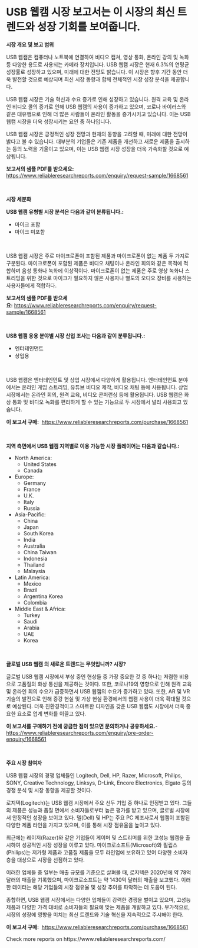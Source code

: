 <p><h1>USB 웹캠 시장 보고서는 이 시장의 최신 트렌드와 성장 기회를 보여줍니다.</h1></p><p><strong>시장 개요 및 보고 범위</strong></p>
<p><p>USB 웹캠은 컴퓨터나 노트북에 연결하여 비디오 캡쳐, 영상 통화, 온라인 강의 및 녹화 등 다양한 용도로 사용되는 카메라 장치입니다. USB 웹캠 시장은 현재 6.3%의 연평균 성장률로 성장하고 있으며, 미래에 대한 전망도 밝습니다. 이 시장은 향후 기간 동안 더욱 발전할 것으로 예상되며 최신 시장 동향과 함께 전체적인 시장 성장 분석을 제공합니다.</p><p>USB 웹캠 시장은 기술 혁신과 수요 증가로 인해 성장하고 있습니다. 원격 교육 및 온라인 비디오 콜의 증가로 인해 USB 웹캠의 사용이 증가하고 있으며, 코로나 바이러스와 같은 대유행으로 인해 더 많은 사람들이 온라인 활동을 증가시키고 있습니다. 이는 USB 웹캠 시장을 더욱 성장시키는 요인 중 하나입니다.</p><p>USB 웹캠 시장은 긍정적인 성장 전망과 현재의 동향을 고려할 때, 미래에 대한 전망이 밝다고 볼 수 있습니다. 대부분의 기업들은 기존 제품을 개선하고 새로운 제품을 출시하는 등의 노력을 기울이고 있으며, 이는 USB 웹캠 시장 성장을 더욱 가속화할 것으로 예상됩니다.</p></p>
<p><strong>보고서의 샘플 PDF를 받으세요:</strong> <a href="https://www.reliableresearchreports.com/enquiry/request-sample/1668561">https://www.reliableresearchreports.com/enquiry/request-sample/1668561</a></p>
<p>&nbsp;</p>
<p><strong>시장 세분화</strong></p>
<p><strong>USB 웹캠 유형별 시장 분석은 다음과 같이 분류됩니다.:</strong></p>
<p><ul><li>마이크 포함</li><li>마이크 미포함</li></ul></p>
<p>&nbsp;</p>
<p><p>USB 웹캠 시장은 주로 마이크로폰이 포함된 제품과 마이크로폰이 없는 제품 두 가지로 구분된다. 마이크로폰이 포함된 제품은 비디오 채팅이나 온라인 회의와 같은 목적에 적합하며 음성 통화나 녹화에 이상적이다. 마이크로폰이 없는 제품은 주로 영상 녹화나 스트리밍을 위한 것으로 마이크가 필요하지 않은 사용자나 별도의 오디오 장비를 사용하는 사용자들에게 적합하다.</p></p>
<p><strong>보고서의 샘플 PDF를 받으세요:</strong>&nbsp;<a href="https://www.reliableresearchreports.com/enquiry/request-sample/1668561">https://www.reliableresearchreports.com/enquiry/request-sample/1668561</a></p>
<p>&nbsp;</p>
<p><strong> USB 웹캠 응용 분야별 시장 산업 조사는 다음과 같이 분류됩니다.:</strong></p>
<p><ul><li>엔터테인먼트</li><li>상업용</li></ul></p>
<p>&nbsp;</p>
<p><p>USB 웹캠은 엔터테인먼트 및 상업 시장에서 다양하게 활용됩니다. 엔터테인먼트 분야에서는 온라인 게임 스트리밍, 유튜브 비디오 제작, 비디오 채팅 등에 사용됩니다. 상업 시장에서는 온라인 회의, 원격 교육, 비디오 콘퍼런싱 등에 활용됩니다. USB 웹캠은 화상 통화 및 비디오 녹화를 편리하게 할 수 있는 기능으로 두 시장에서 널리 사용되고 있습니다.</p></p>
<p><strong>이 보고서 구매:</strong>&nbsp; <a href="https://www.reliableresearchreports.com/purchase/1668561">https://www.reliableresearchreports.com/purchase/1668561</a></p>
<p>&nbsp;</p>
<p><strong>지역 측면에서 USB 웹캠 지역별로 이용 가능한 시장 플레이어는 다음과 같습니다.:</strong></p>
<p><ul>
    <li>
        North America:
        <ul>
            <li>United States</li>
            <li>Canada</li>
        </ul>
    </li>
    <li>
        Europe:
        <ul>
            <li>Germany</li>
            <li>France</li>
            <li>U.K.</li>
            <li>Italy</li>
            <li>Russia</li>
        </ul>
    </li>
    <li>
        Asia-Pacific:
        <ul>
            <li>China</li>
            <li>Japan</li>
            <li>South Korea</li>
            <li>India</li>
            <li>Australia</li>
            <li>China Taiwan</li>
            <li>Indonesia</li>
            <li>Thailand</li>
            <li>Malaysia</li>
        </ul>
    </li>
    <li>
        Latin America:
        <ul>
            <li>Mexico</li>
            <li>Brazil</li>
            <li>Argentina Korea</li>
            <li>Colombia</li>
        </ul>
    </li>
    <li>
        Middle East & Africa:
        <ul>
            <li>Turkey</li>
            <li>Saudi</li>
            <li>Arabia</li>
            <li>UAE</li>
            <li>Korea</li>
        </ul>
    </li>
    </ul></p>
<p>&nbsp;</p>
<p><strong>글로벌 USB 웹캠 의 새로운 트렌드는 무엇입니까? 시장?</strong></p>
<p><p>글로벌 USB 웹캠 시장에서 부상 중인 현상들 중 가장 중요한 것 중 하나는 저렴한 비용으로 고품질의 화상 통신을 제공하는 것이다. 또한, 코로나19의 영향으로 인해 원격 교육 및 온라인 회의 수요가 급증하면서 USB 웹캠의 수요가 증가하고 있다. 또한, AR 및 VR 기술의 발전으로 인해 증강 현실 및 가상 현실 환경에서의 웹캠 사용이 더욱 확대될 것으로 예상된다. 더욱 친환경적이고 스마트한 디자인을 갖춘 USB 웹캠도 시장에서 더욱 중요한 요소로 업계 변화를 이끌고 있다.</p></p>
<p><strong>이 보고서를 구매하기 전에 궁금한 점이 있으면 문의하거나 공유하세요.</strong>- <a href="https://www.reliableresearchreports.com/enquiry/pre-order-enquiry/1668561">https://www.reliableresearchreports.com/enquiry/pre-order-enquiry/1668561</a></p>
<p>&nbsp;</p>
<p><strong>주요 시장 참여자</strong></p>
<p><p>USB 웹캠 시장의 경쟁 업체들인 Logitech, Dell, HP, Razer, Microsoft, Philips, SONY, Creative Technology, Linksys, D-Link, Encore Electronics, Elgato 등의 경쟁 분석 및 시장 동향을 제공할 것이다.</p><p>로지텍(Logitech)는 USB 웹캠 시장에서 주요 선두 기업 중 하나로 인정받고 있다. 그들의 제품은 성능과 품질 면에서 소비자들로부터 높은 평가를 받고 있으며, 글로벌 시장에서 안정적인 성장을 보이고 있다. 델(Dell) 및 HP는 주요 PC 제조사로서 웹캠이 포함된 다양한 제품 라인을 가지고 있으며, 이를 통해 시장 점유율을 높이고 있다.</p><p>최근에는 레이저(Razer)와 같은 기업들이 게이머 및 스트리머를 위한 고성능 웹캠을 출시하여 성공적인 시장 성장을 이루고 있다. 마이크로소프트(Microsoft)와 필립스(Philips)는 저가형 제품과 고품질 제품을 모두 라인업에 보유하고 있어 다양한 소비자층을 대상으로 시장을 선점하고 있다.</p><p>이러한 업체들 중 일부는 매출 규모를 기준으로 살펴볼 때, 로지텍은 2020년에 약 78억 달러의 매출을 기록했으며, 마이크로소프트는 약 1430억 달러의 매출을 보고했다. 이러한 데이터는 해당 기업들의 시장 점유율 및 성장 추이를 파악하는 데 도움이 된다.</p><p>종합하면, USB 웹캠 시장에서는 다양한 업체들이 강력한 경쟁을 벌이고 있으며, 고성능 제품과 다양한 가격 대비로 소비자들의 필요에 맞는 제품을 개발하고 있다. 부가적으로, 시장의 성장에 영향을 미치는 최신 트렌드와 기술 혁신을 지속적으로 주시해야 한다.</p></p>
<p><strong>이 보고서 구매:</strong>&nbsp;&nbsp;<a href="https://www.reliableresearchreports.com/purchase/1668561">https://www.reliableresearchreports.com/purchase/1668561</a></p>
<p>Check more reports on https://www.reliableresearchreports.com/</p>
